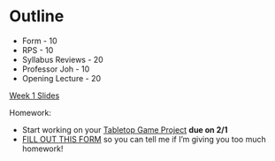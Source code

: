 # Outline
- Form - 10
- RPS - 10
- Syllabus Reviews - 20
- Professor Joh - 10
- Opening Lecture - 20


[Week 1 Slides](https://docs.google.com/presentation/d/1o1wn7qCIHvm6pyRf_S_lDHJCvFAZv06cnDHy8nc7OfY/edit?usp=sharing)

Homework:
- Start working on your [Tabletop Game Project](https://github.com/bezark/FCLC-Video-Game-Design/blob/main/Assignments/Tabletop.md) **due on 2/1**
- [FILL OUT THIS FORM](https://forms.gle/5X6TjT88Yg5m5XLs8) so you can tell me if I’m giving you too much homework!
